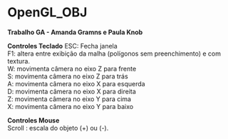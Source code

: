 # OpenGL_OBJ 
  
**Trabalho GA - Amanda Gramns e Paula Knob**


**Controles Teclado**
ESC: Fecha janela  
F1: altera entre exibição da malha (polígonos sem preenchimento) e com textura.  
W: movimenta câmera no eixo Z para frente  
S: movimenta câmera no eixo Z para trás  
A: movimenta câmera no eixo X para esquerda  
D: movimenta câmera no eixo X para direita  
Z: movimenta câmera no eixo Y para cima  
X: movimenta câmera no eixo Y para baixo  

  
**Controles Mouse**  
Scroll : escala do objeto (+) ou (-).  
